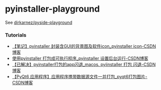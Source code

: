pyinstaller-playground
======================
See [dirkarnez/pyside-playground](https://github.com/dirkarnez/pyside-playground)

### Tutorials
- [【笔记】pyinstaller 封装含GUI的背景图及软件icon_pyinstaller icon-CSDN博客](https://blog.csdn.net/weixin_39967072/article/details/126561822)
- [使用pyinstaller 打包成可执行程序_pyinstaller 设置后台运行-CSDN博客](https://blog.csdn.net/weixin_39967072/article/details/126558155)
- [【已解决】pyinstaller打包的app闪退_macos. pyiinstaller 打包 闪退-CSDN博客](https://blog.csdn.net/weixin_39967072/article/details/126563851)
- [【PyQt6 应用程序】应用程序携带数据源文件一并打包_pyqt6打包图片-CSDN博客](https://datayang.blog.csdn.net/article/details/136844707)
